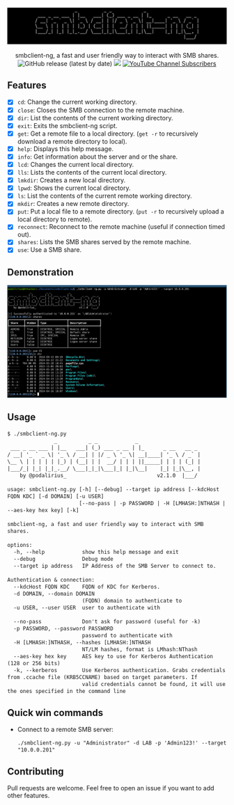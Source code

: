 ![](./.github/banner.png)

<p align="center">
    smbclient-ng, a fast and user friendly way to interact with SMB shares.
    <br>
    <img alt="GitHub release (latest by date)" src="https://img.shields.io/github/v/release/p0dalirius/smbclient-ng">
    <a href="https://twitter.com/intent/follow?screen_name=podalirius_" title="Follow"><img src="https://img.shields.io/twitter/follow/podalirius_?label=Podalirius&style=social"></a>
    <a href="https://www.youtube.com/c/Podalirius_?sub_confirmation=1" title="Subscribe"><img alt="YouTube Channel Subscribers" src="https://img.shields.io/youtube/channel/subscribers/UCF_x5O7CSfr82AfNVTKOv_A?style=social"></a>
    <br>
</p>


## Features

- [x] `cd`: Change the current working directory. 
- [x] `close`: Closes the SMB connection to the remote machine. 
- [x] `dir`: List the contents of the current working directory. 
- [x] `exit`: Exits the smbclient-ng script. 
- [x] `get`: Get a remote file to a local directory. (`get -r` to recursively download a remote directory to local).
- [x] `help`: Displays this help message. 
- [x] `info`: Get information about the server and or the share. 
- [x] `lcd`: Changes the current local directory. 
- [x] `lls`: Lists the contents of the current local directory. 
- [x] `lmkdir`: Creates a new local directory. 
- [x] `lpwd`: Shows the current local directory. 
- [x] `ls`: List the contents of the current remote working directory. 
- [x] `mkdir`: Creates a new remote directory. 
- [x] `put`: Put a local file to a remote directory. (`put -r` to recursively upload a local directory to remote).
- [x] `reconnect`: Reconnect to the remote machine (useful if connection timed out). 
- [x] `shares`: Lists the SMB shares served by the remote machine. 
- [x] `use`: Use a SMB share.

## Demonstration

![](./.github/example.png)
   
## Usage

```              
$ ./smbclient-ng.py 
               _          _ _            _                    
 ___ _ __ ___ | |__   ___| (_) ___ _ __ | |_      _ __   __ _ 
/ __| '_ ` _ \| '_ \ / __| | |/ _ \ '_ \| __|____| '_ \ / _` |
\__ \ | | | | | |_) | (__| | |  __/ | | | ||_____| | | | (_| |
|___/_| |_| |_|_.__/ \___|_|_|\___|_| |_|\__|    |_| |_|\__, |
    by @podalirius_                             v2.1.0  |___/  
    
usage: smbclient-ng.py [-h] [--debug] --target ip address [--kdcHost FQDN KDC] [-d DOMAIN] [-u USER]
                       [--no-pass | -p PASSWORD | -H [LMHASH:]NTHASH | --aes-key hex key] [-k]

smbclient-ng, a fast and user friendly way to interact with SMB shares.

options:
  -h, --help            show this help message and exit
  --debug               Debug mode
  --target ip address   IP Address of the SMB Server to connect to.

Authentication & connection:
  --kdcHost FQDN KDC    FQDN of KDC for Kerberos.
  -d DOMAIN, --domain DOMAIN
                        (FQDN) domain to authenticate to
  -u USER, --user USER  user to authenticate with

  --no-pass             Don't ask for password (useful for -k)
  -p PASSWORD, --password PASSWORD
                        password to authenticate with
  -H [LMHASH:]NTHASH, --hashes [LMHASH:]NTHASH
                        NT/LM hashes, format is LMhash:NThash
  --aes-key hex key     AES key to use for Kerberos Authentication (128 or 256 bits)
  -k, --kerberos        Use Kerberos authentication. Grabs credentials from .ccache file (KRB5CCNAME) based on target parameters. If
                        valid credentials cannot be found, it will use the ones specified in the command line
```

## Quick win commands

 + Connect to a remote SMB server:
    ```
    ./smbclient-ng.py -u "Administrator" -d LAB -p 'Admin123!' --target "10.0.0.201"
    ```

## Contributing

Pull requests are welcome. Feel free to open an issue if you want to add other features.
